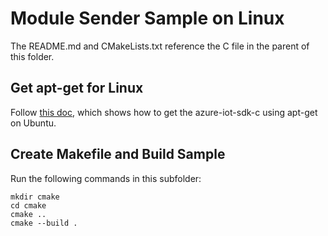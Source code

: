 # Module Sender Sample on Linux

The README.md and CMakeLists.txt reference the C file in the parent of this folder.

## Get apt-get for Linux 
Follow [this doc](https://github.com/Azure/azure-iot-sdk-c/blob/master/doc/ubuntu_apt-get_sample_setup.md), which shows how to get the azure-iot-sdk-c using apt-get on Ubuntu. 

## Create Makefile and Build Sample

Run the following commands in this subfolder:

```
mkdir cmake
cd cmake
cmake ..
cmake --build .
```
